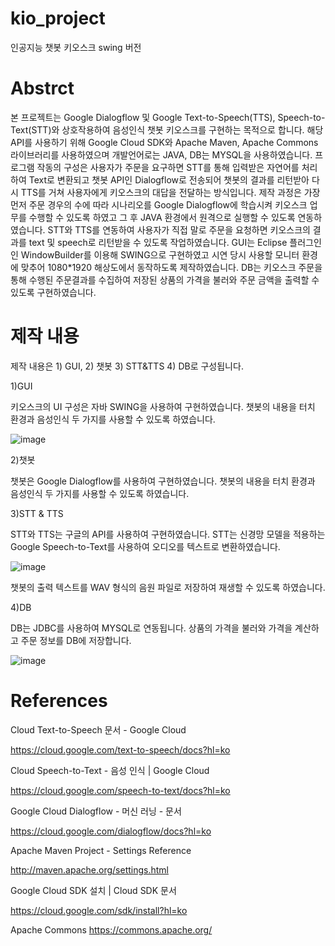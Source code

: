 # kio_project
인공지능 챗봇 키오스크 swing 버전

# Abstrct
본 프로젝트는 Google Dialogflow 및 Google Text-to-Speech(TTS), Speech-to-Text(STT)와 상호작용하여
음성인식 챗봇 키오스크를 구현하는 목적으로 합니다. 해당 API를 사용하기 위해 Google Cloud SDK와 Apache Maven, Apache Commons 라이브러리를
사용하였으며 개발언어로는 JAVA, DB는 MYSQL을 사용하였습니다. 프로그램 작동의 구성은 사용자가 주문을 요구하면
STT를 통해 입력받은 자연어를 처리하여 Text로 변환되고 챗봇 API인 Dialogflow로 전송되어 챗봇의 결과를 리턴받아 다시 TTS를 거쳐
사용자에게 키오스크의 대답을 전달하는 방식입니다.
제작 과정은 가장 먼저 주문 경우의 수에 따라 시나리오를 Google Dialogflow에 학습시켜 키오스크 업무를 수행할 수 있도록 하였고
그 후 JAVA 환경에서 원격으로 실행할 수 있도록 연동하였습니다. STT와 TTS를 연동하여 사용자가 직접 말로 주문을 요청하면
키오스크의 결과를 text 및 speech로 리턴받을 수 있도록 작업하였습니다.
GUI는 Eclipse 플러그인인 WindowBuilder를 이용해 SWING으로 구현하였고 시연 당시 사용할 모니터 환경에 맞추어
1080*1920 해상도에서 동작하도록 제작하였습니다. DB는 키오스크 주문을 통해 수행된 주문결과를 수집하여 저장된 상품의 가격을 불러와
주문 금액을 출력할 수 있도록 구현하였습니다. 

# 제작 내용
제작 내용은 1) GUI, 2) 챗봇 3) STT&TTS 4) DB로 구성됩니다.

1)GUI 

키오스크의 UI 구성은 자바 SWING을 사용하여 구현하였습니다. 챗봇의 내용을 터치 환경과 음성인식 두 가지를 사용할 수 있도록 하였습니다. 

![image](https://user-images.githubusercontent.com/58428675/117418140-0de39900-af56-11eb-91b6-85fc79cc7463.png)

2)챗봇 

챗봇은 Google Dialogflow를 사용하여 구현하였습니다. 챗봇의 내용을 터치 환경과 음성인식 두 가지를 사용할 수 있도록 하였습니다.

3)STT & TTS

STT와 TTS는 구글의 API를 사용하여 구현하였습니다. STT는 신경망 모델을 적용하는 Google Speech-to-Text를 사용하여 오디오를 텍스트로 변환하였습니다.

![image](https://user-images.githubusercontent.com/58428675/117418574-89dde100-af56-11eb-94c5-77619e86b230.png)

챗봇의 출력 텍스트를 WAV 형식의 음원 파일로 저장하여 재생할 수 있도록 하였습니다.

4)DB

DB는 JDBC를 사용하여 MYSQL로 연동됩니다. 상품의 가격을 불러와 가격을 계산하고 주문 정보를 DB에 저장합니다. 

![image](https://user-images.githubusercontent.com/58428675/117418873-e17c4c80-af56-11eb-96dc-4f91b5e5cdde.png)

# References
Cloud Text-to-Speech 문서 - Google Cloud

https://cloud.google.com/text-to-speech/docs?hl=ko

Cloud Speech-to-Text - 음성 인식 | Google Cloud

https://cloud.google.com/speech-to-text/docs?hl=ko

Google Cloud Dialogflow - 머신 러닝 - 문서

https://cloud.google.com/dialogflow/docs?hl=ko

Apache Maven Project - Settings Reference

http://maven.apache.org/settings.html

Google Cloud SDK 설치 | Cloud SDK 문서

https://cloud.google.com/sdk/install?hl=ko

Apache Commons
https://commons.apache.org/
